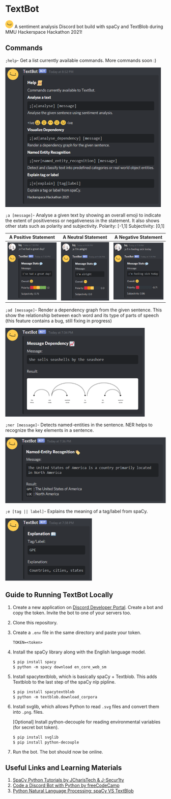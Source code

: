 # TextBot
![textbot](https://github.com/BingQuanChua/TextBot/blob/main/assets/textblob.png) A sentiment analysis Discord bot build with spaCy and TextBlob during MMU Hackerspace Hackathon 2021! 

## Commands

`;help`- Get a list currently available commands. More commands soon :)

<img src="assets/ss-help.PNG" alt="help menu">

`;a [message]`- Analyse a given text by showing an overall emoji to indicate the extent of positiveness or negativeness in the statement. It also shows other stats such as polarity and subjectivity.
Polarity: [-1,1] 
Subjectivity: [0,1]

| A Positive Statement                                     | A Neutral Statement                                       | A Negative Statement                                      |
| -------------------------------------------------------- | --------------------------------------------------------- | --------------------------------------------------------- |
| <img src="assets/ss-a.PNG" alt="a1"> | <img src="assets/ss-a3.PNG" alt="a3"> | <img src="assets/ss-a2.PNG" alt="a2"> |

`;ad [message]`- Render a dependency graph from the given sentence. This show the relationship between each word and its type of parts of speech (this feature contains a bug, still fixing in progress)

<img src="assets/ss-ad.PNG" alt="Dependency">

`;ner [message]`- Detects named-entities in the sentence. NER helps to recognize the key elements in a sentence.

<img src="assets/ss-ner.PNG" alt="named entity recognition">

`;e [tag || label]`- Explains the meaning of a tag/label from spaCy.

<img src="assets/ss-e.PNG" alt="explain a tag">



## Guide to Running TextBot Locally

1. Create a new application on [Discord Developer Portal](https://discord.com/developers/applications). Create a bot and copy the token. Invite the bot to one of your servers too.

2. Clone this repository.

3. Create a `.env` file in the same directory and paste your token.

   ```
   TOKEN=<token>
   ```

4. Install the spaCy library along with the English language model.

   ```
   $ pip install spacy
   $ python -m spacy download en_core_web_sm
   ```

5. Install spacytextblob, which is basically spaCy + Textblob. This adds Textblob to the last step of the spaCy nlp pipline.

   ```
   $ pip install spacytextblob   
   $ python -m textblob.download_corpora
   ```

6. Install svglib, which allows Python to read `.svg` files and convert them into `.png`. files.

   [Optional] Install python-decouple for reading environmental variables (for secret bot token).

   ```
   $ pip install svglib
   $ pip install python-decouple 
   ```

7. Run the bot. The bot should now be online. 



## Useful Links and Learning Materials

1. [SpaCy Python Tutorials by JCharisTech & J-Secur1ty](https://youtube.com/playlist?list=PLJ39kWiJXSiz1LK8d_fyxb7FTn4mBYOsD)
2. [Code a Discord Bot with Python by freeCodeCamp](https://www.youtube.com/watch?v=SPTfmiYiuok)
3. [Python Natural Language Processing: spaCy VS TextBlob](https://python.libhunt.com/compare-spacy-vs-textblob)
